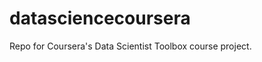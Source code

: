 datasciencecoursera
===================

Repo for Coursera's Data Scientist Toolbox course project.
